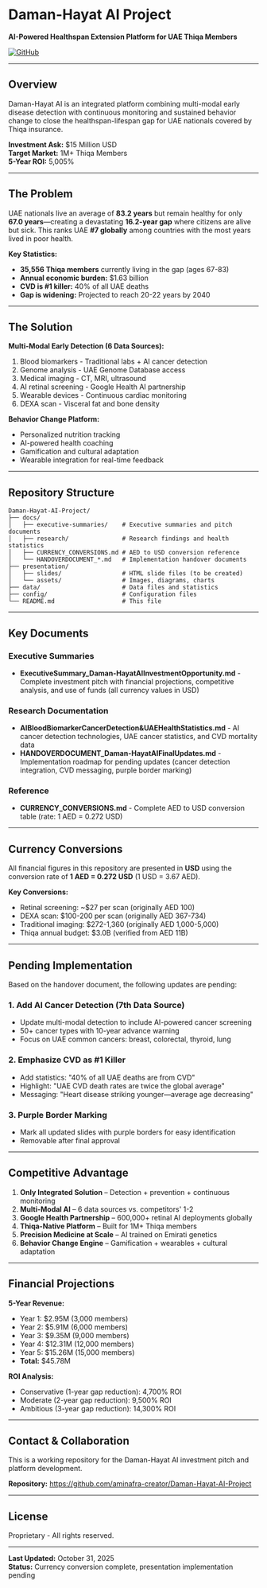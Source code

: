 # Daman-Hayat AI Project

**AI-Powered Healthspan Extension Platform for UAE Thiqa Members**

[![GitHub](https://img.shields.io/badge/GitHub-Repository-blue)](https://github.com/aminafra-creator/Daman-Hayat-AI-Project)

---

## Overview

Daman-Hayat AI is an integrated platform combining multi-modal early disease detection with continuous monitoring and sustained behavior change to close the healthspan-lifespan gap for UAE nationals covered by Thiqa insurance.

**Investment Ask:** $15 Million USD  
**Target Market:** 1M+ Thiqa Members  
**5-Year ROI:** 5,005%

---

## The Problem

UAE nationals live an average of **83.2 years** but remain healthy for only **67.0 years**—creating a devastating **16.2-year gap** where citizens are alive but sick. This ranks UAE **#7 globally** among countries with the most years lived in poor health.

**Key Statistics:**
- **35,556 Thiqa members** currently living in the gap (ages 67-83)
- **Annual economic burden:** $1.63 billion
- **CVD is #1 killer:** 40% of all UAE deaths
- **Gap is widening:** Projected to reach 20-22 years by 2040

---

## The Solution

**Multi-Modal Early Detection (6 Data Sources):**
1. Blood biomarkers - Traditional labs + AI cancer detection
2. Genome analysis - UAE Genome Database access
3. Medical imaging - CT, MRI, ultrasound
4. AI retinal screening - Google Health AI partnership
5. Wearable devices - Continuous cardiac monitoring
6. DEXA scan - Visceral fat and bone density

**Behavior Change Platform:**
- Personalized nutrition tracking
- AI-powered health coaching
- Gamification and cultural adaptation
- Wearable integration for real-time feedback

---

## Repository Structure

```
Daman-Hayat-AI-Project/
├── docs/
│   ├── executive-summaries/    # Executive summaries and pitch documents
│   ├── research/               # Research findings and health statistics
│   ├── CURRENCY_CONVERSIONS.md # AED to USD conversion reference
│   └── HANDOVERDOCUMENT_*.md   # Implementation handover documents
├── presentation/
│   ├── slides/                 # HTML slide files (to be created)
│   └── assets/                 # Images, diagrams, charts
├── data/                       # Data files and statistics
├── config/                     # Configuration files
└── README.md                   # This file
```

---

## Key Documents

### Executive Summaries
- **ExecutiveSummary_Daman-HayatAIInvestmentOpportunity.md** - Complete investment pitch with financial projections, competitive analysis, and use of funds (all currency values in USD)

### Research Documentation
- **AIBloodBiomarkerCancerDetection&UAEHealthStatistics.md** - AI cancer detection technologies, UAE cancer statistics, and CVD mortality data
- **HANDOVERDOCUMENT_Daman-HayatAIFinalUpdates.md** - Implementation roadmap for pending updates (cancer detection integration, CVD messaging, purple border marking)

### Reference
- **CURRENCY_CONVERSIONS.md** - Complete AED to USD conversion table (rate: 1 AED = 0.272 USD)

---

## Currency Conversions

All financial figures in this repository are presented in **USD** using the conversion rate of **1 AED = 0.272 USD** (1 USD = 3.67 AED).

**Key Conversions:**
- Retinal screening: ~$27 per scan (originally AED 100)
- DEXA scan: $100-200 per scan (originally AED 367-734)
- Traditional imaging: $272-1,360 (originally AED 1,000-5,000)
- Thiqa annual budget: $3.0B (verified from AED 11B)

---

## Pending Implementation

Based on the handover document, the following updates are pending:

### 1. Add AI Cancer Detection (7th Data Source)
- Update multi-modal detection to include AI-powered cancer screening
- 50+ cancer types with 10-year advance warning
- Focus on UAE common cancers: breast, colorectal, thyroid, lung

### 2. Emphasize CVD as #1 Killer
- Add statistics: "40% of all UAE deaths are from CVD"
- Highlight: "UAE CVD death rates are twice the global average"
- Messaging: "Heart disease striking younger—average age decreasing"

### 3. Purple Border Marking
- Mark all updated slides with purple borders for easy identification
- Removable after final approval

---

## Competitive Advantage

1. **Only Integrated Solution** – Detection + prevention + continuous monitoring
2. **Multi-Modal AI** – 6 data sources vs. competitors' 1-2
3. **Google Health Partnership** – 600,000+ retinal AI deployments globally
4. **Thiqa-Native Platform** – Built for 1M+ Thiqa members
5. **Precision Medicine at Scale** – AI trained on Emirati genetics
6. **Behavior Change Engine** – Gamification + wearables + cultural adaptation

---

## Financial Projections

**5-Year Revenue:**
- Year 1: $2.95M (3,000 members)
- Year 2: $5.91M (6,000 members)
- Year 3: $9.35M (9,000 members)
- Year 4: $12.31M (12,000 members)
- Year 5: $15.26M (15,000 members)
- **Total:** $45.78M

**ROI Analysis:**
- Conservative (1-year gap reduction): 4,700% ROI
- Moderate (2-year gap reduction): 9,500% ROI
- Ambitious (3-year gap reduction): 14,300% ROI

---

## Contact & Collaboration

This is a working repository for the Daman-Hayat AI investment pitch and platform development.

**Repository:** https://github.com/aminafra-creator/Daman-Hayat-AI-Project

---

## License

Proprietary - All rights reserved.

---

**Last Updated:** October 31, 2025  
**Status:** Currency conversion complete, presentation implementation pending

